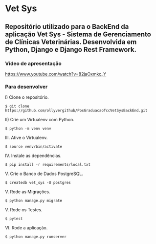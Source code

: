 # Vet Sys

## Repositório utilizado para o BackEnd da aplicação Vet Sys - Sistema de Gerenciamento de Clínicas Veterinárias. Desenvolvida em Python, Django e Django Rest Framework.

### Vídeo de apresentação

<https://www.youtube.com/watch?v=82jaOxmkc_Y>

### Para desenvolver

I)  Clone o repositório.
```console
$ git clone https://github.com/ollyvergithub/PosGraduacaoTccVetSysBackEnd.git
```

II)  Crie um Virtualenv com Python.
```console
$ python -m venv venv
```

III.  Ative o Virtualenv.
```console
$ source venv/bin/activate
```

IV.  Instale as dependências.
```console
$ pip install -r requirements/local.txt
```

V.  Crie o Banco de Dados PostgreSQL.
```console
$ createdb vet_sys -U postgres
```

V.  Rode as Migrações.
```console
$ python manage.py migrate
```

V.  Rode os Testes.
```console
$ pytest
```

VI.  Rode a aplicação.
```console
$ python manage.py runserver
```




